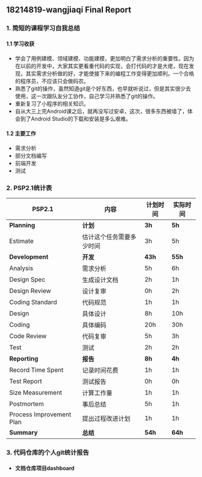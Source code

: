 ## 18214819-wangjiaqi Final Report

### 1. 简短的课程学习自我总结

#### 1.1 学习收获

- 学会了用例建模、领域建模、功能建模，更加明白了需求分析的重要性。因为在以前的开发中，大家其实更看重代码的实现，会打代码的才是大佬，现在发现，其实需求分析做的好，才能使接下来的编程工作变得更加顺利。一个合格的程序员，不应该只会做码农。
- 熟悉了git的操作，虽然知道git是个好东西，也早就听说过，但是其实很少去使用，这一次跟队友分工协作，自己学习并熟悉了git的操作。
- 重新复习了小程序的相关知识。
- 自从大三上完Android课之后，就再没写过安卓，这次，很多东西被墙了，体会到了Android Studio的下载和安装是多么艰难。

#### 1.2 主要工作

- 需求分析
- 部分文档编写
- 前端开发
- 测试

### 2. PSP2.1统计表

| PSP2.1                   | 内容                     | 计划时间 | 实际时间 |
| ------------------------ | ------------------------ | -------- | -------- |
| **Planning**             | **计划**                 | **3h**   | **5h**   |
| Estimate                 | 估计这个任务需要多少时间 | 3h       | 5h       |
| **Development**          | **开发**                 | **43h**  | **55h**  |
| Analysis                 | 需求分析                 | 5h       | 6h       |
| Design Spec              | 生成设计文档             | 2h       | 1h       |
| Design Review            | 设计复审                 | 0h       | 2h       |
| Coding Standard          | 代码规范                 | 1h       | 1h       |
| Design                   | 具体设计                 | 8h       | 10h      |
| Coding                   | 具体编码                 | 20h      | 30h      |
| Code Review              | 代码复审                 | 5h       | 3h       |
| Test                     | 测试                     | 2h       | 2h       |
| **Reporting**            | **报告**                 | **8h**   | **4h**   |
| Record Time Spent        | 记录时间花费             | 1h       | 1h       |
| Test Report              | 测试报告                 | 0h       | 0h       |
| Size Measurement         | 计算工作量               | 1h       | 1h       |
| Postmortem               | 事后总结                 | 5h       | 1h       |
| Process Improvement Plan | 提出过程改进计划         | 1h       | 1h       |
| **Summary**              | **总结**                 | **54h**  | **64h**  |



### 3. 代码仓库的个人git统计报告

- #### 文档仓库项目dashboard
